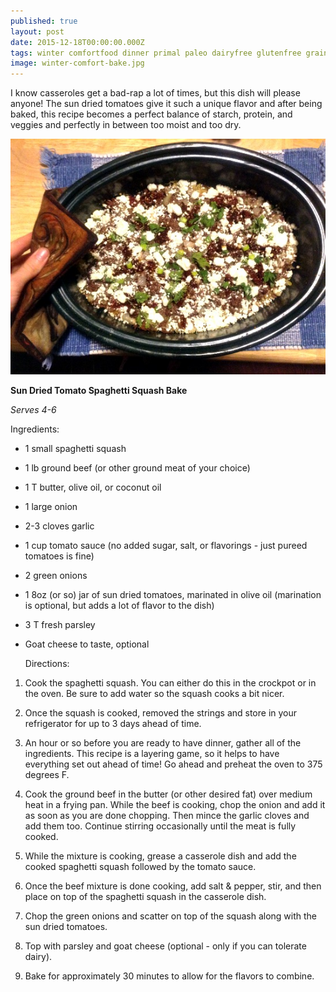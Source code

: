 ```yaml
---
published: true
layout: post
date: 2015-12-18T00:00:00.000Z
tags: winter comfortfood dinner primal paleo dairyfree glutenfree grainfree easyrecipe squash 
image: winter-comfort-bake.jpg
---
```


I know casseroles get a bad-rap a lot of times, but this dish will please anyone! The sun dried tomatoes give it such a unique flavor and after being baked, this recipe becomes a perfect balance of starch, protein, and veggies and perfectly in between too moist and too dry.

![winter-comfort-bake.jpg](/content/winter-comfort-bake.jpg)

**Sun Dried Tomato Spaghetti Squash Bake**

*Serves 4-6*

  Ingredients:
  
* 1 small spaghetti squash

* 1 lb ground beef (or other ground meat of your choice)

* 1 T butter, olive oil, or coconut oil

* 1 large onion

* 2-3 cloves garlic

* 1 cup tomato sauce (no added sugar, salt, or flavorings - just pureed tomatoes is fine)

* 2 green onions

* 1 8oz (or so) jar of sun dried tomatoes, marinated in olive oil (marination is optional, but adds a lot of flavor to the dish)

* 3 T fresh parsley

* Goat cheese to taste, optional

  Directions:
  
1. Cook the spaghetti squash. You can either do this in the crockpot or in the oven. Be sure to add water so the squash cooks a bit nicer. 

2. Once the squash is cooked, removed the strings and store in your refrigerator for up to 3 days ahead of time.

3. An hour or so before you are ready to have dinner, gather all of the ingredients. This recipe is a layering game, so it helps to have everything set out ahead of time! Go ahead and preheat the oven to 375 degrees F.

4. Cook the ground beef in the butter (or other desired fat) over medium heat in a frying pan. While the beef is cooking, chop the onion and add it as soon as you are done chopping. Then mince the garlic cloves and add them too. Continue stirring occasionally until the meat is fully cooked.

5. While the mixture is cooking, grease a casserole dish and add the cooked spaghetti squash followed by the tomato sauce.

6. Once the beef mixture is done cooking, add salt & pepper, stir, and then place on top of the spaghetti squash in the casserole dish.

7. Chop the green onions and scatter on top of the squash along with the sun dried tomatoes.

8. Top with parsley and goat cheese (optional - only if you can tolerate dairy).

9. Bake for approximately 30 minutes to allow for the flavors to combine.
